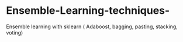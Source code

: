 # Ensemble-Learning-techniques-
Ensemble learning with sklearn ( Adaboost, bagging, pasting, stacking, voting) 
